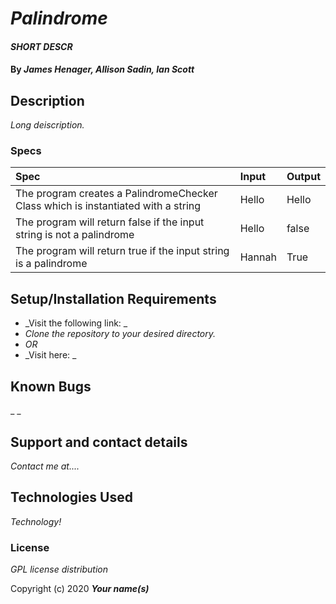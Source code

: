 # _Palindrome_

#### _SHORT DESCR_

#### By _**James Henager, Allison Sadin, Ian Scott**_

## Description

_Long deiscription._

### Specs
| Spec | Input | Output |
| :-------------     | :------------- | :------------- |
|The program creates a PalindromeChecker Class which is instantiated with a string| Hello | Hello|
|The program will return false if the input string is not a palindrome | Hello | false|
|The program will return true if the input  string is a palindrome | Hannah | True |


## Setup/Installation Requirements

* _Visit the following link: _
* _Clone the repository to your desired directory._
* _OR_
* _Visit here: _


## Known Bugs

_ _
## Support and contact details

_Contact me at...._

## Technologies Used

_Technology!_

### License

*GPL license distribution*

Copyright (c) 2020 **_Your name(s)_**